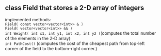 ## class Field that stores a 2-D array of integers
implemented methods: <br>
```Field( const vector<vector<int>> & )``` <br>
```Field( vector<vector<int>> && )``` <br>
```int Weight( int x1, int y1, int x2, int y2 )```(computes the total number of the elements in the 2-D array) <br>
```int PathCost()``` (computes the cost of the cheapest path from top-left corner of the field to the bottom-right corner.) <br>

